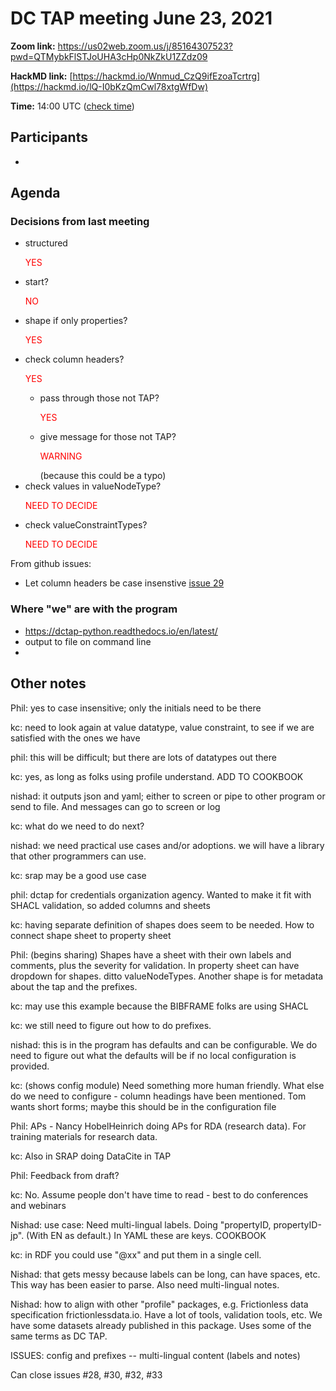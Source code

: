 # DC TAP meeting June 23, 2021

**Zoom link:** https://us02web.zoom.us/j/85164307523?pwd=QTMybkFlSTJoUHA3cHp0NkZkU1ZZdz09

**HackMD link:** [https://hackmd.io/Wnmud_CzQ9ifEzoaTcrtrg](https://hackmd.io/lQ-I0bKzQmCwl78xtgWfDw)

**Time:** 14:00 UTC ([check time](https://www.timeanddate.com/worldclock/fixedtime.html?msg=DC+TAP&iso=20210623T14&p1=%3A&ah=1))



## Participants
*

## Agenda

### Decisions from last meeting
* structured <p style="color:red">YES</p>
* start? <p style="color:red">NO</p>
* shape if only properties? <p style="color:red">YES</p>
* check column headers? <p style="color:red">YES</p>
    * pass through those not TAP? <p style="color:red">YES</p>
    * give message for those not TAP? <p style="color:red">WARNING </p>(because this could be a typo)
* check values in valueNodeType? <p style="color:red">NEED TO DECIDE </p>
* check valueConstraintTypes? <p style="color:red">NEED TO DECIDE</p>

From github issues:
* Let column headers be case insenstive [issue 29](https://github.com/dcmi/dctap/issues/29)

### Where "we" are with the program
* https://dctap-python.readthedocs.io/en/latest/
* output to file on command line 
* 

## Other notes
Phil: yes to case insensitive; only the initials need to be there

kc: need to look again at value datatype, value constraint, to see if we are satisfied with the ones we have

phil: this will be difficult; but there are lots of datatypes out there

kc: yes, as long as folks using profile understand. ADD TO COOKBOOK

nishad: it outputs json and yaml; either to screen or pipe to other program or send to file. And messages can go to screen or log

kc: what do we need to do next?

nishad: we need practical use cases and/or adoptions. we will have a library that other programmers can use.

kc: srap may be a good use case

phil: dctap for credentials organization agency. Wanted to make it fit with SHACL validation, so added columns and sheets

kc: having separate definition of shapes does seem to be needed. How to connect shape sheet to property sheet

Phil: (begins sharing) Shapes have a sheet with their own labels and comments, plus the severity for validation. In property sheet can have dropdown for shapes. ditto valueNodeTypes. Another shape is for metadata about the tap and the prefixes.

kc: may use this example because the BIBFRAME folks are using SHACL

kc: we still need to figure out how to do prefixes. 

nishad: this is in the program has defaults and can be configurable. We do need to figure out what the defaults will be if no local configuration is provided.

kc: (shows config module) Need something more human friendly. What else do we need to configure - column headings have been mentioned. Tom wants short forms; maybe this should be in the configuration file

Phil: APs - Nancy HobelHeinrich doing APs for RDA (research data). For training materials for research data.

kc: Also in SRAP doing DataCite in TAP

Phil: Feedback from draft?

kc: No. Assume people don't have time to read - best to do conferences and webinars

Nishad: use case: Need multi-lingual labels. Doing "propertyID, propertyID-jp". (With EN as default.) In YAML these are keys. COOKBOOK

kc: in RDF you could use "@xx" and put them in a single cell.

Nishad: that gets messy because labels can be long, can have spaces, etc. This way has been easier to parse. Also need multi-lingual notes.

Nishad: how to align with other "profile" packages, e.g. Frictionless data specification
frictionlessdata.io. Have a lot of tools, validation tools, etc. We have some datasets already published in this package. Uses some of the same terms as DC TAP.

ISSUES: config and prefixes
 -- multi-lingual content (labels and notes)

Can close issues #28, #30, #32, #33



